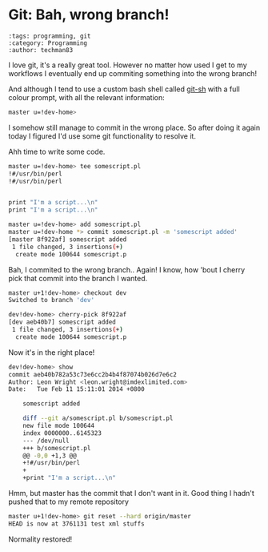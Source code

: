 Git: Bah, wrong branch!
=======================

```{post} 2014-02-11
:tags: programming, git
:category: Programming
:author: techman83
```

I love git, it's a really great tool. However no matter how used I get to my workflows I eventually end up commiting something into the wrong branch!

And although I tend to use a custom bash shell called [git-sh](https://github.com/rtomayko/git-sh) with a full colour prompt, with all the relevant information:

```bash
master u=!dev-home>
```

I somehow still manage to commit in the wrong place. So after doing it again today I figured I'd use some git functionality to resolve it.

Ahh time to write some code.

```bash
master u=!dev-home> tee somescript.pl
!#/usr/bin/perl
!#/usr/bin/perl


print "I'm a script...\n"
print "I'm a script...\n"

master u=!dev-home> add somescript.pl
master u=!dev-home *> commit somescript.pl -m 'somescript added'
[master 8f922af] somescript added
 1 file changed, 3 insertions(+)
  create mode 100644 somescript.p
```

Bah, I commited to the wrong branch.. Again! I know, how 'bout I cherry pick that commit into the branch I wanted.

```bash
master u+1!dev-home> checkout dev
Switched to branch 'dev'

dev!dev-home> cherry-pick 8f922af
[dev aeb40b7] somescript added
 1 file changed, 3 insertions(+)
  create mode 100644 somescript.p
```

Now it's in the right place!

```bash
dev!dev-home> show
commit aeb40b782a53c73e6cc2b4b4f87074b026d7e6c2
Author: Leon Wright <leon.wright@imdexlimited.com>
Date:   Tue Feb 11 15:11:01 2014 +0800

    somescript added

    diff --git a/somescript.pl b/somescript.pl
    new file mode 100644
    index 0000000..6145323
    --- /dev/null
    +++ b/somescript.pl
    @@ -0,0 +1,3 @@
    +!#/usr/bin/perl
    +
    +print "I'm a script...\n"
```

Hmm, but master has the commit that I don't want in it. Good thing I hadn't pushed that to my remote repository

```bash
master u+1!dev-home> git reset --hard origin/master
HEAD is now at 3761131 test xml stuffs
```

Normality restored!
